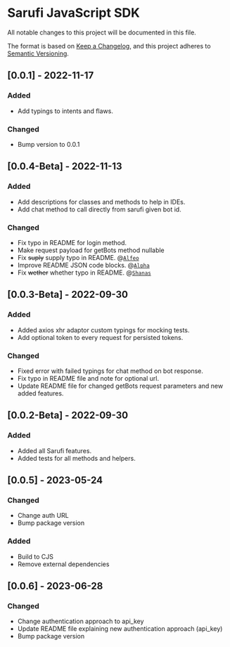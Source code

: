 # Sarufi JavaScript SDK

All notable changes to this project will be documented in this file.

The format is based on [Keep a Changelog](https://keepachangelog.com/en/1.0.0/),
and this project adheres to [Semantic Versioning](https://semver.org/spec/v2.0.0.html).

## [0.0.1] - 2022-11-17

### Added

- Add typings to intents and flaws.

### Changed

- Bump version to 0.0.1

## [0.0.4-Beta] - 2022-11-13

### Added

- Add descriptions for classes and methods to help in IDEs.
- Add chat method to call directly from sarufi given bot id.

### Changed

- Fix typo in README for login method.
- Make request payload for getBots method nullable
- Fix <del>suply</del> supply typo in README. @[`Alfeo`](https://github.com/Pheogrammer)
- Improve README JSON code blocks. @[`Alpha`](https://github.com/alphaolomi)
- Fix <del>wether</del> whether typo in README. @[`Shanas`](https://github.com/mrshanas)

## [0.0.3-Beta] - 2022-09-30

### Added

- Added axios xhr adaptor custom typings for mocking tests.
- Add optional token to every request for persisted tokens.

### Changed

- Fixed error with failed typings for chat method on bot response.
- Fix typo in README file and note for optional url.
- Update README file for changed getBots request parameters and new added features.

## [0.0.2-Beta] - 2022-09-30

### Added

- Added all Sarufi features.
- Added tests for all methods and helpers.

## [0.0.5] - 2023-05-24

### Changed

- Change auth URL
- Bump package version

### Added

- Build to CJS
- Remove external dependencies

## [0.0.6] - 2023-06-28

### Changed

- Change authentication approach to api_key
- Update README file explaining new authentication approach (api_key)
- Bump package version
